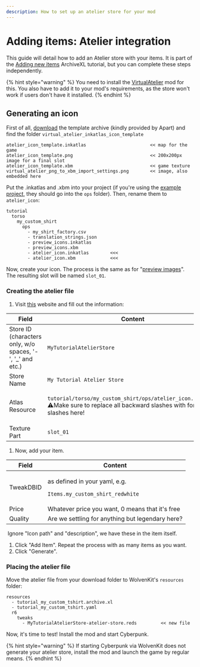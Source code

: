 ```yaml
---
description: How to set up an atelier store for your mod
---
```


# Adding items: Atelier integration

This guide will detail how to add an Atelier store with your items. It is part of the [Adding new items](./) ArchiveXL tutorial, but you can complete these steps independently.

{% hint style="warning" %}
You need to install the [VirtualAtelier](https://www.nexusmods.com/cyberpunk2077/mods/2987) mod for this. You also have to add it to your mod's requirements, as the store won't work if users don't have it installed.
{% endhint %}

## Generating an icon

First of all, [download](https://www.mediafire.com/file/3slvnkhjbz0jt65/inkatlas\_templates\_apart\_v1.zip/file) the template archive (kindly provided by Apart) and find the folder `virtual_atelier_inkatlas_icon_template`

```
atelier_icon_template.inkatlas                        << map for the game  
atelier_icon_template.png                             << 200x200px image for a final slot  
atelier_icon_template.xbm                             << game texture  
virtual_atelier_png_to_xbm_import_settings.png        << image, also embedded here  
```

Put the .inkatlas and .xbm into your project (if you're using the [example project](./#grab-the-example-files), they should go into the `ops` folder). Then, rename them to `atelier_icon`:

```
tutorial
  torso
    my_custom_shirt
      ops		   
      	- my_shirt_factory.csv  
      	- translation_strings.json  
      	- preview_icons.inkatlas       
      	- preview_icons.xbm            
      	- atelier_icon.inkatlas        <<<  
      	- atelier_icon.xbm             <<<  
```

Now, create your icon. The process is the same as for "[preview images](adding-items-preview-images.md#fixing-up-your-texture)". The resulting slot will be named `slot_01`.

### Creating the atelier file

1. Visit [this](https://jovial-shockley-612ec8.netlify.app/) website and fill out the information:

| Field                                                      | Content                                                                                                                                               |
| ---------------------------------------------------------- | ----------------------------------------------------------------------------------------------------------------------------------------------------- |
| Store ID (characters only, w/o spaces, '-', '\_' and etc.) | `MyTutorialAtelierStore`                                                                                                                              |
| Store Name                                                 | `My Tutorial Atelier Store`                                                                                                                           |
| Atlas Resource                                             | <p><code>tutorial/torso/my_custom_shirt/ops/atelier_icon.inkatlas</code><br>⚠Make sure to replace all backward slashes with forward slashes here!</p> |
| Texture Part                                               | `slot_01`                                                                                                                                             |

1. Now, add your item.

| Field     | Content                                                                                |
| --------- | -------------------------------------------------------------------------------------- |
| TweakDBID | <p>as defined in your yaml, e.g.</p><p><code>Items.my_custom_shirt_redwhite</code></p> |
| Price     | Whatever price you want, 0 means that it's free                                        |
| Quality   | Are we settling for anything but legendary here?                                       |

​ Ignore "Icon path" and "description", we have these in the item itself.

1. Click "Add Item". Repeat the process with as many items as you want.
2. Click "Generate".

### Placing the atelier file

Move the atelier file from your download folder to WolvenKit's `resources` folder:

```
resources
  - tutorial_my_custom_tshirt.archive.xl  
  - tutorial_my_custom_tshirt.yaml         
  r6
    tweaks
      - MyTutorialAtelierStore-atelier-store.reds         << new file
```

Now, it's time to test! Install the mod and start Cyberpunk.

{% hint style="warning" %}
If starting Cyberpunk via WolvenKit does not generate your atelier store, install the mod and launch the game by regular means.
{% endhint %}

